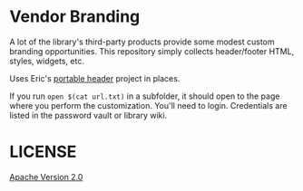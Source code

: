 # Vendor Branding

A lot of the library's third-party products provide some modest custom branding opportunities. This repository simply collects header/footer HTML, styles, widgets, etc.

Uses Eric's [portable header](https://github.com/phette23/portable-header) project in places.

If you run `open $(cat url.txt)` in a subfolder, it should open to the page where you perform the customization. You'll need to login. Credentials are listed in the password vault or library wiki.

# LICENSE

[Apache Version 2.0](http://www.apache.org/licenses/LICENSE-2.0)
